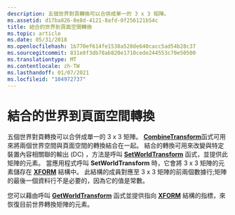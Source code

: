 ```yaml
---
description: 五個世界對頁轉換可以合併成單一的 3 x 3 矩陣。
ms.assetid: d17ba826-8e8d-4121-8afd-0f256121b54c
title: 結合的世界到頁面空間轉換
ms.topic: article
ms.date: 05/31/2018
ms.openlocfilehash: 1b770ef614fe1538a528de640cacc5ad54b28c37
ms.sourcegitcommit: 831e8f3db78ab820e1710cede244553c70e50500
ms.translationtype: MT
ms.contentlocale: zh-TW
ms.lasthandoff: 01/07/2021
ms.locfileid: "104972737"
---
```

# <a name="combined-world-to-page-space-transformations"></a>結合的世界到頁面空間轉換

五個世界對頁轉換可以合併成單一的 3 x 3 矩陣。 [**CombineTransform**](/windows/desktop/api/Wingdi/nf-wingdi-combinetransform)函式可用來將兩個世界空間與頁面空間的轉換結合在一起。 結合的轉換可用來改變與特定裝置內容相關聯的輸出 (DC) ，方法是呼叫 [**SetWorldTransform**](/windows/desktop/api/Wingdi/nf-wingdi-setworldtransform) 函式，並提供此矩陣的元素。 當應用程式呼叫 **SetWorldTransform** 時，它會將 3 x 3 矩陣的元素儲存在 [**XFORM**](/windows/win32/api/wingdi/ns-wingdi-xform) 結構中。 此結構的成員對應至 3 x 3 矩陣的前兩個數據行;矩陣的最後一個資料行不是必要的，因為它的值是常數。

您可以藉由呼叫 [**GetWorldTransform**](/windows/desktop/api/Wingdi/nf-wingdi-getworldtransform) 函式並提供指向 [**XFORM**](/windows/win32/api/wingdi/ns-wingdi-xform) 結構的指標，來恢復目前世界轉換矩陣的元素。

 

 



